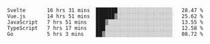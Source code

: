 <!--START_SECTION:waka-->
```text
Svelte       16 hrs 31 mins  ███████░░░░░░░░░░░░░░░░░░   28.47 % 
Vue.js       14 hrs 51 mins  ██████▒░░░░░░░░░░░░░░░░░░   25.62 % 
JavaScript   7 hrs 51 mins   ███▒░░░░░░░░░░░░░░░░░░░░░   13.55 % 
TypeScript   7 hrs 17 mins   ███░░░░░░░░░░░░░░░░░░░░░░   12.58 % 
Go           5 hrs 3 mins    ██▒░░░░░░░░░░░░░░░░░░░░░░   08.72 % 
```
<!--END_SECTION:waka-->
